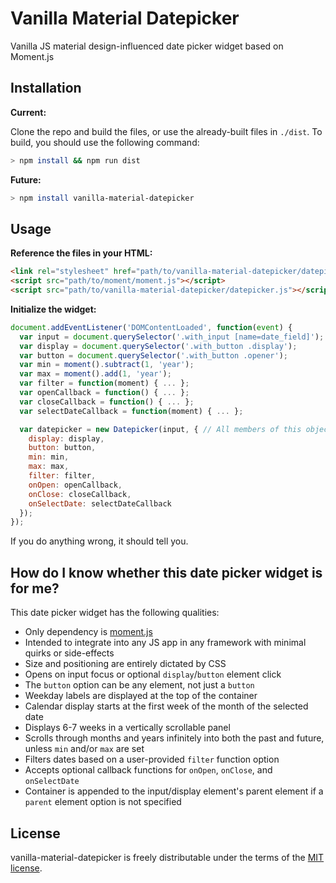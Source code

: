 # Vanilla Material Datepicker
Vanilla JS material design-influenced date picker widget based on Moment.js

## Installation
**Current:**

Clone the repo and build the files, or use the already-built files in `./dist`. To build, you should use the following command:

```bash
> npm install && npm run dist
```

**Future:**

```bash
> npm install vanilla-material-datepicker
```

## Usage

**Reference the files in your HTML:**

```html
<link rel="stylesheet" href="path/to/vanilla-material-datepicker/datepicker.css">
<script src="path/to/moment/moment.js"></script>
<script src="path/to/vanilla-material-datepicker/datepicker.js"></script>
```

**Initialize the widget:**

```javascript
document.addEventListener('DOMContentLoaded', function(event) {
  var input = document.querySelector('.with_input [name=date_field]');
  var display = document.querySelector('.with_button .display');
  var button = document.querySelector('.with_button .opener');
  var min = moment().subtract(1, 'year');
  var max = moment().add(1, 'year');
  var filter = function(moment) { ... };
  var openCallback = function() { ... };
  var closeCallback = function() { ... };
  var selectDateCallback = function(moment) { ... };

  var datepicker = new Datepicker(input, { // All members of this object are optional
    display: display,
    button: button,
    min: min,
    max: max,
    filter: filter,
    onOpen: openCallback,
    onClose: closeCallback,
    onSelectDate: selectDateCallback
  });
});
```

If you do anything wrong, it should tell you.

## How do I know whether this date picker widget is for me?

This date picker widget has the following qualities:

- Only dependency is [moment.js](http://momentjs.com/)
- Intended to integrate into any JS app in any framework with minimal quirks or side-effects
- Size and positioning are entirely dictated by CSS
- Opens on input focus or optional `display`/`button` element click
- The `button` option can be any element, not just a `button`
- Weekday labels are displayed at the top of the container
- Calendar display starts at the first week of the month of the selected date
- Displays 6-7 weeks in a vertically scrollable panel
- Scrolls through months and years infinitely into both the past and future, unless `min` and/or `max` are set
- Filters dates based on a user-provided `filter` function option
- Accepts optional callback functions for `onOpen`, `onClose`, and `onSelectDate`
- Container is appended to the input/display element's parent element if a `parent` element option is not specified

## License
vanilla-material-datepicker is freely distributable under the terms of the [MIT license](https://github.com/phobetron/vanilla-material-datepicker/blob/master/LICENSE).
